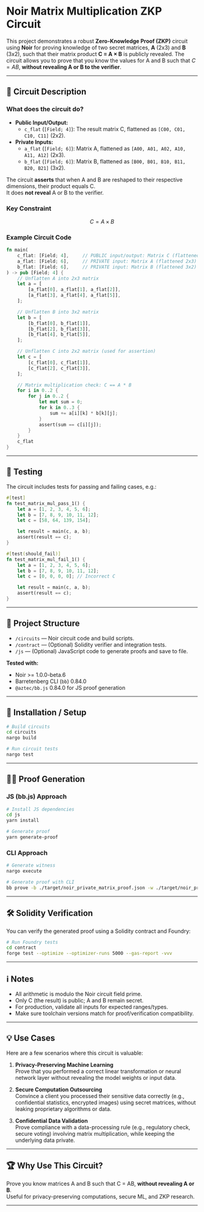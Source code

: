 # Noir Matrix Multiplication ZKP Circuit

This project demonstrates a robust **Zero-Knowledge Proof (ZKP)** circuit using **Noir** for proving knowledge of two secret matrices, **A** (2x3) and **B** (3x2), such that their matrix product **C = A × B** is publicly revealed. The circuit allows you to prove that you know the values for A and B such that $C = AB$, **without revealing A or B to the verifier**.

---

## 📝 Circuit Description

### What does the circuit do?

- **Public Input/Output:**
  - `c_flat` (`[Field; 4]`): The result matrix C, flattened as `[C00, C01, C10, C11]` (2x2).
- **Private Inputs:**
  - `a_flat` (`[Field; 6]`): Matrix A, flattened as `[A00, A01, A02, A10, A11, A12]` (2x3).
  - `b_flat` (`[Field; 6]`): Matrix B, flattened as `[B00, B01, B10, B11, B20, B21]` (3x2).

The circuit **asserts** that when A and B are reshaped to their respective dimensions, their product equals C.  
It does **not reveal** A or B to the verifier.

### Key Constraint

$$
C = A \times B
$$

### Example Circuit Code

```rust
fn main(
    c_flat: [Field; 4],     // PUBLIC input/output: Matrix C (flattened 2x2)
    a_flat: [Field; 6],     // PRIVATE input: Matrix A (flattened 2x3)
    b_flat: [Field; 6],     // PRIVATE input: Matrix B (flattened 3x2)
) -> pub [Field; 4] {
    // Unflatten A into 2x3 matrix
    let a = [
        [a_flat[0], a_flat[1], a_flat[2]],
        [a_flat[3], a_flat[4], a_flat[5]],
    ];

    // Unflatten B into 3x2 matrix
    let b = [
        [b_flat[0], b_flat[1]],
        [b_flat[2], b_flat[3]],
        [b_flat[4], b_flat[5]],
    ];

    // Unflatten C into 2x2 matrix (used for assertion)
    let c = [
        [c_flat[0], c_flat[1]],
        [c_flat[2], c_flat[3]],
    ];

    // Matrix multiplication check: C == A * B
    for i in 0..2 {
        for j in 0..2 {
            let mut sum = 0;
            for k in 0..3 {
                sum += a[i][k] * b[k][j];
            }
            assert(sum == c[i][j]);
        }
    }
    c_flat
}
```

---

## 🧪 Testing

The circuit includes tests for passing and failing cases, e.g.:

```rust
#[test]
fn test_matrix_mul_pass_1() {
    let a = [1, 2, 3, 4, 5, 6];
    let b = [7, 8, 9, 10, 11, 12];
    let c = [58, 64, 139, 154];

    let result = main(c, a, b);
    assert(result == c);
}

#[test(should_fail)]
fn test_matrix_mul_fail_1() {
    let a = [1, 2, 3, 4, 5, 6];
    let b = [7, 8, 9, 10, 11, 12];
    let c = [0, 0, 0, 0]; // Incorrect C

    let result = main(c, a, b);
    assert(result == c);
}
```

---

## 📁 Project Structure

- `/circuits` — Noir circuit code and build scripts.
- `/contract` — (Optional) Solidity verifier and integration tests.
- `/js` — (Optional) JavaScript code to generate proofs and save to file.

**Tested with:**

- Noir >= 1.0.0-beta.6
- Barretenberg CLI (`bb`) 0.84.0
- `@aztec/bb.js` 0.84.0 for JS proof generation

---

## 🚀 Installation / Setup

```bash
# Build circuits
cd circuits
nargo build

# Run circuit tests
nargo test
```

---

## 🧑‍💻 Proof Generation

### JS (bb.js) Approach

```bash
# Install JS dependencies
cd js
yarn install

# Generate proof
yarn generate-proof
```

### CLI Approach

```bash
# Generate witness
nargo execute

# Generate proof with CLI
bb prove -b ./target/noir_private_matrix_proof.json -w ./target/noir_private_matrix_proof.gz -o ./target --oracle_hash keccak
```

---

## 🛠️ Solidity Verification

You can verify the generated proof using a Solidity contract and Foundry:

```bash
# Run Foundry tests
cd contract
forge test --optimize --optimizer-runs 5000 --gas-report -vvv
```

---

## ℹ️ Notes

- All arithmetic is modulo the Noir circuit field prime.
- Only C (the result) is public; A and B remain secret.
- For production, validate all inputs for expected ranges/types.
- Make sure toolchain versions match for proof/verification compatibility.

---

## 💡 Use Cases

Here are a few scenarios where this circuit is valuable:

1. **Privacy-Preserving Machine Learning**  
   Prove that you performed a correct linear transformation or neural network layer without revealing the model weights or input data.

2. **Secure Computation Outsourcing**  
   Convince a client you processed their sensitive data correctly (e.g., confidential statistics, encrypted images) using secret matrices, without leaking proprietary algorithms or data.

3. **Confidential Data Validation**  
   Prove compliance with a data-processing rule (e.g., regulatory check, secure voting) involving matrix multiplication, while keeping the underlying data private.

---

## 🏆 Why Use This Circuit?

Prove you know matrices A and B such that C = AB, **without revealing A or B**.  
Useful for privacy-preserving computations, secure ML, and ZKP research.

---
